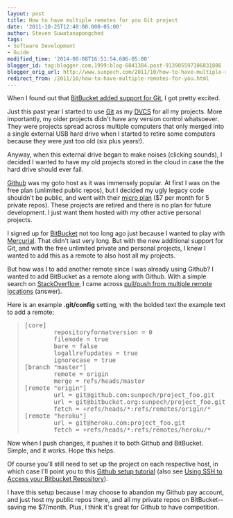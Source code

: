```yaml
---
layout: post
title: How to have multiple remotes for you Git project
date: '2011-10-25T12:40:00.000-05:00'
author: Steven Suwatanapongched
tags:
- Software Development
- Guide
modified_time: '2014-08-08T16:51:54.686-05:00'
blogger_id: tag:blogger.com,1999:blog-6841384.post-913905597106831886
blogger_orig_url: http://www.sunpech.com/2011/10/how-to-have-multiple-remotes-for-you.html
redirect_from: /2011/10/how-to-have-multiple-remotes-for-you.html
---
```


When I found out that <a href="http://blog.bitbucket.org/2011/10/03/bitbucket-now-rocks-git/">BitBucket added support for Git</a>, I got pretty excited.

Just this past year I started to use <a href="http://git-scm.com/">Git</a> as my <a href="http://en.wikipedia.org/wiki/Distributed_revision_control">DVCS</a> for all my projects. More importantly, my older projects didn't have any version control whatsoever. They were projects spread across multiple computers that only merged into a single external USB hard drive when I started to retire some computers because they were just too old (six plus years!).

Anyway, when this external drive began to make noises (clicking sounds), I decided I wanted to have my old projects stored in the cloud in case the the hard drive should ever fail.

<a href="http://www.github.com/">Github</a> was my goto host as it was immensely popular. At first I was on the free plan (unlimited public repos), but I decided my ugly legacy code shouldn't be public, and went with their <a href="https://github.com/plans">micro plan</a> ($7 per month for 5 private repos). These projects are retired and there is no plan for future development. I just want them hosted with my other active personal projects.

I signed up for <a href="http://www.bitbucket.org/">BitBucket</a> not too long ago just because I wanted to play with <a href="http://mercurial.selenic.com/">Mercurial</a>. That didn't last very long. But with the new additional support for Git, and with the free unlimited private and personal projects, I knew I wanted to add this as a remote to also host all my projects.

But how was I to add another remote since I was already using Github? I wanted to add BitBucket as a remote along with Github. With a simple search on <a href="http://www.stackoverflow.com/">StackOverflow</a>, I came across <a href="http://stackoverflow.com/questions/849308/pull-push-from-multiple-remote-locations/3195446#3195446">pull/push from multiple remote locations</a> (answer).

Here is an example <strong>.git/config</strong> setting, with the bolded text the example text to add a remote:

<blockquote>
<pre>
[core]
        repositoryformatversion = 0
        filemode = true
        bare = false
        logallrefupdates = true
        ignorecase = true
[branch "master"]
        remote = origin
        merge = refs/heads/master
[remote "origin"]
        url = git@github.com:sunpech/project_foo.git
        url = git@bitbucket.org:sunpech/project_foo.git
        fetch = +refs/heads/*:refs/remotes/origin/*
[remote "heroku"]
        url = git@heroku.com:project_foo.git
        fetch = +refs/heads/*:refs/remotes/heroku/*
</pre>
</blockquote>

Now when I push changes, it pushes it to both Github and BitBucket. Simple, and it works. Hope this helps.

Of course you'll still need to set up the project on each respective host, in which case I'll point you to this <a href="http://help.github.com/mac-set-up-git/">Github setup tutorial</a> (also see <a href="http://confluence.atlassian.com/display/BITBUCKET/Using+SSH+to+Access+your+Bitbucket+Repository">Using SSH to Access your Bitbucket Repository</a>).

I have this setup because I may choose to abandon my Github pay account, and just host my public repos there, and all my private repos on BitBucket-- saving me $7/month. Plus, I think it's great for Github to have competition.